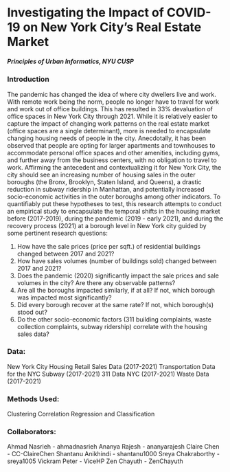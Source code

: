 # Investigating the Impact of COVID-19 on New York City’s Real Estate Market 
##### Principles of Urban Informatics, NYU CUSP

### Introduction
The pandemic has changed the idea of where city dwellers live and work. With remote work being the norm, people no longer have to travel for work and work out of office buildings. This has resulted in 33% devaluation of office spaces in New York City through 2021. While it is relatively easier to capture the impact of changing work patterns on the real estate market (office spaces are a single determinant), more is needed to encapsulate changing housing needs of people in the city. Anecdotally, it has been observed that people are opting for larger apartments and townhouses to accommodate personal office spaces and other amenities, including gyms, and further away from the business centers, with no obligation to travel to work. Affirming the antecedent and contextualizing it for New York City,  the city should see an increasing number of housing sales in the outer boroughs (the Bronx, Brooklyn, Staten Island, and Queens), a drastic reduction in subway ridership in Manhattan, and potentially increased socio-economic activities in the outer boroughs among other indicators. To quantifiably put these hypotheses to test, this research attempts to conduct an empirical study to encapsulate the temporal shifts in the housing market before (2017-2019), during the pandemic (2019 - early 2021), and during the recovery process (2021) at a borough level in New York city guided by some pertinent research questions:

1. How have the sale prices (price per sqft.) of residential buildings changed between 2017 and 2021?
2. How have sales volumes (number of buildings sold)  changed between 2017 and 2021? 
3. Does the pandemic (2020) significantly impact the sale prices and sale volumes in the city? Are there any observable patterns?
4. Are all the boroughs impacted similarly, if at all? If not, which borough was impacted most significantly?
5. Did every borough recover at the same rate? If not, which borough(s) stood out?
6. Do the other socio-economic factors (311 building complaints, waste collection complaints, subway ridership) correlate with the housing sales data?


### Data:
New York City Housing Retail Sales Data (2017-2021) 
Transportation Data for the NYC Subway (2017-2021) 
311 Data NYC (2017-2021)
Waste Data (2017-2021)

### Methods Used:
Clustering
Correlation Regression and Classification 

### Collaborators:

Ahmad Nasrieh - ahmadnasrieh
Ananya Rajesh - ananyarajesh
Claire Chen - CC-ClaireChen
Shantanu Anikhindi - shantanu1000
Sreya Chakraborthy - sreya1005
Vickram Peter - ViceHP
Zen Chayuth - ZenChayuth
